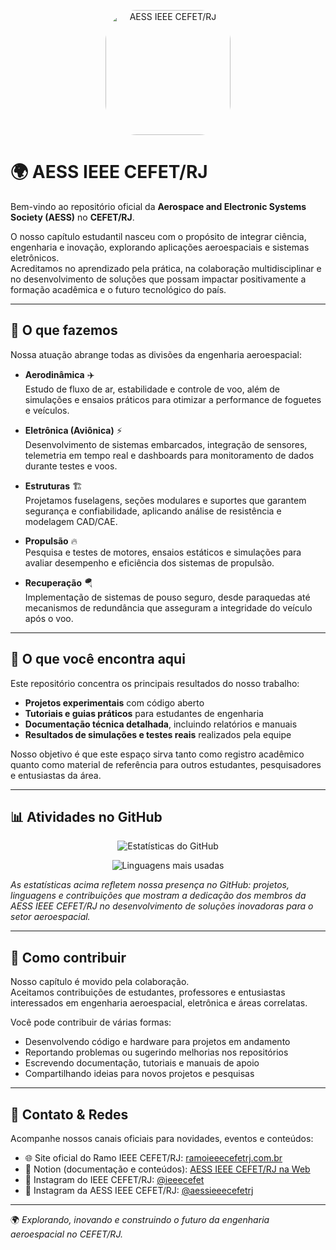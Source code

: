 <p align="center">
  <img src="https://github.com/AESS-IEEE-CEFETRJ/AESS-IEEE-CEFETRJ/blob/main/Fundo%20degrad%C3%AA%20-%20White.png" alt="AESS IEEE CEFET/RJ" width="200" style="border-radius:50px;"/>
</p>

# 🌍 AESS IEEE CEFET/RJ

Bem-vindo ao repositório oficial da **Aerospace and Electronic Systems Society (AESS)** no **CEFET/RJ**.  

O nosso capítulo estudantil nasceu com o propósito de integrar ciência, engenharia e inovação, explorando aplicações aeroespaciais e sistemas eletrônicos.  
Acreditamos no aprendizado pela prática, na colaboração multidisciplinar e no desenvolvimento de soluções que possam impactar positivamente a formação acadêmica e o futuro tecnológico do país.  

---

## 🚀 O que fazemos

Nossa atuação abrange todas as divisões da engenharia aeroespacial:

- **Aerodinâmica** ✈️  
  Estudo de fluxo de ar, estabilidade e controle de voo, além de simulações e ensaios práticos para otimizar a performance de foguetes e veículos.  

- **Eletrônica (Aviônica)** ⚡  
  Desenvolvimento de sistemas embarcados, integração de sensores, telemetria em tempo real e dashboards para monitoramento de dados durante testes e voos.  

- **Estruturas** 🏗️  
  Projetamos fuselagens, seções modulares e suportes que garantem segurança e confiabilidade, aplicando análise de resistência e modelagem CAD/CAE.  

- **Propulsão** 🔥  
  Pesquisa e testes de motores, ensaios estáticos e simulações para avaliar desempenho e eficiência dos sistemas de propulsão.  

- **Recuperação** 🪂  
  Implementação de sistemas de pouso seguro, desde paraquedas até mecanismos de redundância que asseguram a integridade do veículo após o voo.  

---

## 📂 O que você encontra aqui

Este repositório concentra os principais resultados do nosso trabalho:  

- **Projetos experimentais** com código aberto  
- **Tutoriais e guias práticos** para estudantes de engenharia  
- **Documentação técnica detalhada**, incluindo relatórios e manuais  
- **Resultados de simulações e testes reais** realizados pela equipe  

Nosso objetivo é que este espaço sirva tanto como registro acadêmico quanto como material de referência para outros estudantes, pesquisadores e entusiastas da área.  

---

## 📊 Atividades no GitHub

<p align="center">
  <img src="https://github-readme-stats.vercel.app/api?username=AESS-IEEE-CEFETRJ&show_icons=true&theme=blue_navy" alt="Estatísticas do GitHub" />
</p>

<p align="center">
  <img src="https://github-readme-stats.vercel.app/api/top-langs/?username=AESS-IEEE-CEFETRJ&layout=compact&theme=blue_navy" alt="Linguagens mais usadas"/>
</p>

*As estatísticas acima refletem nossa presença no GitHub: projetos, linguagens e contribuições que mostram a dedicação dos membros da AESS IEEE CEFET/RJ no desenvolvimento de soluções inovadoras para o setor aeroespacial.*

---

## 🤝 Como contribuir

Nosso capítulo é movido pela colaboração.  
Aceitamos contribuições de estudantes, professores e entusiastas interessados em engenharia aeroespacial, eletrônica e áreas correlatas.  

Você pode contribuir de várias formas:  
- Desenvolvendo código e hardware para projetos em andamento  
- Reportando problemas ou sugerindo melhorias nos repositórios  
- Escrevendo documentação, tutoriais e manuais de apoio  
- Compartilhando ideias para novos projetos e pesquisas  

---

## 📡 Contato & Redes

Acompanhe nossos canais oficiais para novidades, eventos e conteúdos:  

- 🌐 Site oficial do Ramo IEEE CEFET/RJ: [ramoieeecefetrj.com.br](https://www.ramoieeecefetrj.com.br/)  
- 📒 Notion (documentação e conteúdos): [AESS IEEE CEFET/RJ na Web](https://ieee-aess-cefetrj.notion.site/AESS-IEEE-CEFET-RJ-NA-WEB-242714ee907880d1b6a3fdb3f1b76ccd)  
- 📸 Instagram do IEEE CEFET/RJ: [@ieeecefet](https://www.instagram.com/ieeecefet/)  
- 📸 Instagram da AESS IEEE CEFET/RJ: [@aessieeecefetrj](https://www.instagram.com/aessieeecefetrj/)  

---

🌍 *Explorando, inovando e construindo o futuro da engenharia aeroespacial no CEFET/RJ.*
